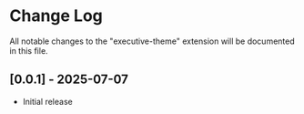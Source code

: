 # Change Log

All notable changes to the "executive-theme" extension will be documented in this file.

## [0.0.1] - 2025-07-07

-   Initial release
